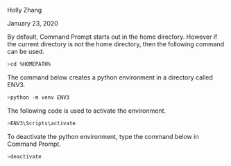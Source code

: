 Holly Zhang

January 23, 2020

By default, Command Prompt starts out in the home directory. However if the 
current directory is not the home directory, then the following command can be 
used.

```bash
>cd %HOMEPATH%
```

The command below creates a python environment in a directory called ENV3.

```bash
>python -m venv ENV3
```

The following code is used to activate the environment. 

```bash
>ENV3\Scripts\activate
```

To deactivate the python environment, type the command below in Command Prompt.

```bash
>deactivate
```






